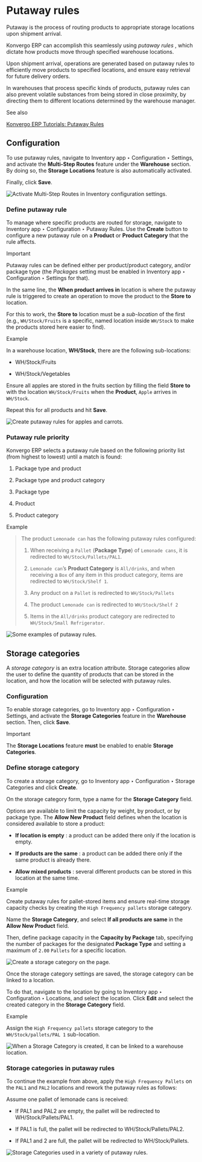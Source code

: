 # Putaway rules

Putaway is the process of routing products to appropriate storage locations
upon shipment arrival.

Konvergo ERP can accomplish this seamlessly using _putaway rules_ , which dictate how
products move through specified warehouse locations.

Upon shipment arrival, operations are generated based on putaway rules to
efficiently move products to specified locations, and ensure easy retrieval
for future delivery orders.

In warehouses that process specific kinds of products, putaway rules can also
prevent volatile substances from being stored in close proximity, by directing
them to different locations determined by the warehouse manager.

<div class="alert alert-secondary">
<p class="alert-title">
See also</p><p><a href="https://www.youtube.com/watch?v=nCQMf6sj_w8">Konvergo ERP Tutorials: Putaway Rules</a></p>
</div>

## Configuration

To use putaway rules, navigate to Inventory app ‣ Configuration ‣ Settings,
and activate the **Multi-Step Routes** feature under the **Warehouse**
section. By doing so, the **Storage Locations** feature is also automatically
activated.

Finally, click **Save**.

![Activate Multi-Step Routes in Inventory configuration
settings.](../../../../../_images/activate-multi-step-routes.png)

### Define putaway rule

To manage where specific products are routed for storage, navigate to
Inventory app ‣ Configuration ‣ Putaway Rules. Use the **Create** button to
configure a new putaway rule on a **Product** or **Product Category** that the
rule affects.

<div class="alert alert-warning">
<p class="alert-title">
Important</p><p>Putaway rules can be defined either per product/product category, and/or package type (the
<em>Packages</em> setting must be enabled in Inventory app ‣ Configuration ‣
Settings for that).</p>
</div>

In the same line, the **When product arrives in** location is where the
putaway rule is triggered to create an operation to move the product to the
**Store to** location.

For this to work, the **Store to** location must be a _sub-location_ of the
first (e.g., `WH/Stock/Fruits` is a specific, named location inside `WH/Stock`
to make the products stored here easier to find).

<div class="alert alert-success">
<p class="alert-title">
Example</p><p>In a warehouse location, <b>WH/Stock</b>, there are the following sub-locations:</p>
<ul>
<li><p>WH/Stock/Fruits</p></li>
<li><p>WH/Stock/Vegetables</p></li>
</ul>
<p>Ensure all apples are stored in the fruits section by filling the field <b>Store to</b> with
the location <code>WH/Stock/Fruits</code> when the <b>Product</b>, <code>Apple</code> arrives in <code>WH/Stock</code>.</p>
<p>Repeat this for all products and hit <b>Save</b>.</p>
<img alt="Create putaway rules for apples and carrots." class="align-center" src="../../../../../_images/create-putaway-rules.png"/>
</div>

### Putaway rule priority

Konvergo ERP selects a putaway rule based on the following priority list (from highest
to lowest) until a match is found:

  1. Package type and product

  2. Package type and product category

  3. Package type

  4. Product

  5. Product category

<div class="alert alert-success">
<p class="alert-title">
Example</p><blockquote>
<div><p>The product <code>Lemonade can</code> has the following putaway rules configured:</p>
<ol class="arabic simple">
<li><p>When receiving a <code>Pallet</code> (<b>Package Type</b>) of <code>Lemonade cans</code>, it is redirected to
<code>WH/Stock/Pallets/PAL1</code>.</p></li>
<li><p><code>Lemonade can</code>’s <b>Product Category</b> is <code>All/drinks</code>, and when receiving a <code>Box</code> of
any item in this product category, items are redirected to <code>WH/Stock/Shelf 1</code>.</p></li>
<li><p>Any product on a <code>Pallet</code> is redirected to <code>WH/Stock/Pallets</code></p></li>
<li><p>The product <code>Lemonade can</code> is redirected to <code>WH/Stock/Shelf 2</code></p></li>
<li><p>Items in the <code>All/drinks</code> product category are redirected to <code>WH/Stock/Small Refrigerator</code>.</p></li>
</ol>
</div></blockquote>
<img alt="Some examples of putaway rules." class="align-center" src="../../../../../_images/putaway-example.png"/>
</div>

## Storage categories

A _storage category_ is an extra location attribute. Storage categories allow
the user to define the quantity of products that can be stored in the
location, and how the location will be selected with putaway rules.

### Configuration

To enable storage categories, go to Inventory app ‣ Configuration ‣ Settings,
and activate the **Storage Categories** feature in the **Warehouse** section.
Then, click **Save**.

<div class="alert alert-warning">
<p class="alert-title">
Important</p><p>The <b>Storage Locations</b> feature <b>must</b> be enabled to enable <b>Storage
Categories</b>.</p>
</div>

### Define storage category

To create a storage category, go to Inventory app ‣ Configuration ‣ Storage
Categories and click **Create**.

On the storage category form, type a name for the **Storage Category** field.

Options are available to limit the capacity by weight, by product, or by
package type. The **Allow New Product** field defines when the location is
considered available to store a product:

  * **If location is empty** : a product can be added there only if the location is empty.

  * **If products are the same** : a product can be added there only if the same product is already there.

  * **Allow mixed products** : several different products can be stored in this location at the same time.

<div class="alert alert-success">
<p class="alert-title">
Example</p><p>Create putaway rules for pallet-stored items and ensure real-time storage capacity checks by
creating the <code>High Frequency pallets</code> storage category.</p>
<p>Name the <b>Storage Category</b>, and select <b>If all products are same</b> in the
<b>Allow New Product</b> field.</p>
<p>Then, define package capacity in the <b>Capacity by Package</b> tab, specifying the number
of packages for the designated <b>Package Type</b> and setting a maximum of <code>2.00</code> <code>Pallets</code>
for a specific location.</p>
<img alt="Create a storage category on the page." class="align-center" src="../../../../../_images/storage-category.png"/>
</div>

Once the storage category settings are saved, the storage category can be
linked to a location.

To do that, navigate to the location by going to Inventory app ‣ Configuration
‣ Locations, and select the location. Click **Edit** and select the created
category in the **Storage Category** field.

<div class="alert alert-success">
<p class="alert-title">
Example</p><p>Assign the <code>High Frequency pallets</code> storage category to the <code>WH/Stock/pallets/PAL 1</code>
sub-location.</p>
<img alt="When a Storage Category is created, it can be linked to a warehouse location." class="align-center" src="../../../../../_images/location-storage-category.png"/>
</div>

### Storage categories in putaway rules

To continue the example from above, apply the `High Frequency Pallets` on the
`PAL1` and `PAL2` locations and rework the putaway rules as follows:

Assume one pallet of lemonade cans is received:

  * If PAL1 and PAL2 are empty, the pallet will be redirected to WH/Stock/Pallets/PAL1.

  * If PAL1 is full, the pallet will be redirected to WH/Stock/Pallets/PAL2.

  * If PAL1 and 2 are full, the pallet will be redirected to WH/Stock/Pallets.

![Storage Categories used in a variety of putaway
rules.](../../../../../_images/smart-putaways.png)

